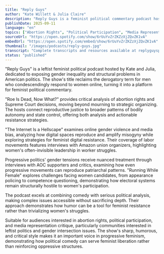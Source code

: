 ```yaml
---
title: "Reply Guys"
author: "Kate Willett & Julia Claire"
description: "Reply Guys is a feminist political commentary podcast hosted by Kate Willett and Julia Claire, exploring American politics, gender issues, and media phenomena with humor, satire, and a leftist perspective. The show focuses on abortion rights, labor movements, electoral politics, and online gender violence, frequently inviting journalists, activists, and political candidates for discussion. With a style blending standup comedy and critical analysis, it emphasizes women's voices and action in progressive politics. Spotify rating of 4.8 (120 reviews), representative in leftist feminist podcast circles."
publishDate: 2025-09-11
language: "en"
topics: ["Abortion Rights", "Political Participation", "Media Representation Critique"]
sourceUrl: "https://open.spotify.com/show/6rUuYvZrZKZzXjZQvZK1vA"
embedUrl: "https://open.spotify.com/embed/show/6rUuYvZrZKZzXjZQvZK1vA"
thumbnail: "/images/podcasts/reply-guys.jpg"
transcript: "Complete transcripts and resources available at replyguyspodcast.com"
status: "published"
---
```


"Reply Guys" is a leftist feminist political podcast hosted by Kate and Julia, dedicated to exposing gender inequality and structural problems in American politics. The show's title reclaims the derogatory term for men who condescendingly respond to women online, turning it into a platform for feminist political commentary.

"Roe Is Dead, Now What?" provides critical analysis of abortion rights and Supreme Court decisions, moving beyond mourning to strategic organizing. The hosts connect reproductive justice to broader patterns of bodily autonomy and state control, offering both analysis and actionable resistance strategies.

"The Internet Is a Hellscape" examines online gender violence and media bias, analyzing how digital spaces reproduce and amplify misogyny while exploring strategies for feminist digital resistance. Their coverage of labor movements features interviews with Amazon union organizers, highlighting women's often-invisible leadership in worker struggles.

Progressive politics' gender tensions receive nuanced treatment through interviews with AOC supporters and critics, examining how even progressive movements can reproduce patriarchal patterns. "Running While Female" explores challenges facing women candidates, from appearance policing to competence questioning, demonstrating how electoral systems remain structurally hostile to women's participation.

The podcast excels at combining comedy with serious political analysis, making complex issues accessible without sacrificing depth. Their approach demonstrates how humor can be a tool for feminist resistance rather than trivializing women's struggles.

Suitable for audiences interested in abortion rights, political participation, and media representation critique, particularly communities interested in leftist politics and gender intersection issues. The show's sharp, humorous, and critical style makes it an important voice in progressive feminism, demonstrating how political comedy can serve feminist liberation rather than reinforcing oppressive structures.